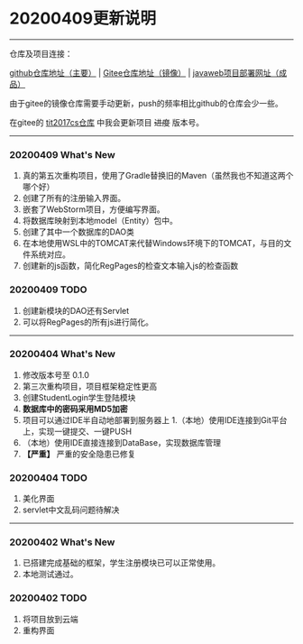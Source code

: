 # 20200409更新说明

------- 
仓库及项目连接：

[github仓库地址（主要）](https://github.com/HatsuneMona/JavaWeb_Study)  |  [Gitee仓库地址（镜像）](https://gitee.com/HatsuneMona/JavaWeb_Study)  |  [javaweb项目部署网址（成品）](https://javaweb.moeneko.top)

由于gitee的镜像仓库需要手动更新，push的频率相比github的仓库会少一些。

在gitee的 [tit2017cs仓库](https://gitee.com/ychs168/tit2017cs) 中我会更新项目 ~~进度~~ 版本号。


-------

### 20200409 What's New
1. 真的第五次重构项目，使用了Gradle替换旧的Maven（虽然我也不知道这两个哪个好）
1. 创建了所有的注册输入界面。
1. 嵌套了WebStorm项目，方便编写界面。
1. 将数据库映射到本地model（Entity）包中。
1. 创建了其中一个数据库的DAO类
1. 在本地使用WSL中的TOMCAT来代替Windows环境下的TOMCAT，与目的文件系统对应。
1. 创建新的js函数，简化RegPages的检查文本输入js的检查函数

### 20200409 TODO
1. 创建新模块的DAO还有Servlet
1. 可以将RegPages的所有js进行简化。

-------

### 20200404 What's New

1. 修改版本号至 0.1.0
1. 第三次重构项目，项目框架稳定性更高
1. 创建StudentLogin学生登陆模块
1. **数据库中的密码采用MD5加密**
1. 项目可以通过IDE半自动地部署到服务器上
1.（本地）使用IDE连接到Git平台上，实现一键提交、一键PUSH
1. （本地）使用IDE直接连接到DataBase，实现数据库管理
1. **【严重】** 严重的安全隐患已修复

### 20200404 TODO
1. 美化界面
1. servlet中文乱码问题待解决

-------

### 20200402 What's New

1. 已搭建完成基础的框架，学生注册模块已可以正常使用。
1. 本地测试通过。

### 20200402 TODO

1. 将项目放到云端
1. 重构界面